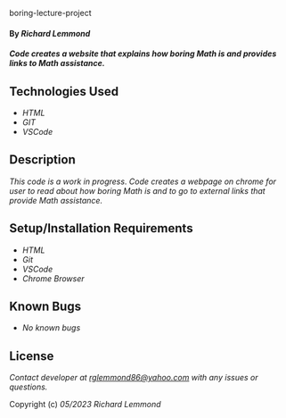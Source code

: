 boring-lecture-project

#### By _**Richard Lemmond**_

#### _Code creates a website that explains how boring Math is and provides links to Math assistance._

## Technologies Used

* _HTML_
* _GIT_
* _VSCode_

## Description

_This code is a work in progress_.
_Code creates a webpage on chrome for user to read about how boring Math is and to go to external links that provide Math assistance._

## Setup/Installation Requirements

* _HTML_
* _Git_
* _VSCode_
* _Chrome Browser_

## Known Bugs

* _No known bugs_

## License

_Contact developer at rglemmond86@yahoo.com with any issues or questions._

Copyright (c) _05/2023_ _Richard Lemmond_
